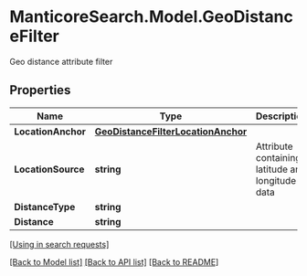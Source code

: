 # ManticoreSearch.Model.GeoDistanceFilter
Geo distance attribute filter

## Properties

Name | Type | Description | Notes
------------ | ------------- | ------------- | -------------
**LocationAnchor** | [**GeoDistanceFilterLocationAnchor**](GeoDistanceFilterLocationAnchor.md) |  | [optional] 
**LocationSource** | **string** | Attribute containing latitude and longitude data | [optional] 
**DistanceType** | **string** |  | [optional] 
**Distance** | **string** |  | [optional] 

[[Using in search requests]](SearchApi.md#GeoDistanceFilter)


[[Back to Model list]](../README.md#documentation-for-models) [[Back to API list]](../README.md#documentation-for-api-endpoints) [[Back to README]](../README.md)

